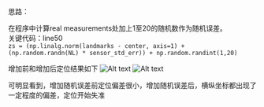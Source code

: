 思路：

在程序中计算real measurements处加上1至20的随机数作为随机误差。  
关键代码：line50   
`zs = (np.linalg.norm(landmarks - center, axis=1) + (np.random.randn(NL) * sensor_std_err)) + np.random.randint(1,20)`  

增加前和增加后定位结果如下
![Alt text](https://github.com/Jay-gt/Particle-Filter/blob/master/%E6%9C%AA%E5%A2%9E%E5%8A%A0%E9%9A%8F%E6%9C%BA%E8%AF%AF%E5%B7%AE.jpg)
![Alt text](https://github.com/Jay-gt/Particle-Filter/blob/master/%E6%B7%BB%E5%8A%A0%E9%9A%8F%E6%9C%BA%E8%AF%AF%E5%B7%AE.jpg)  

可明显看到，增加随机误差前定位偏差很小，增加随机误差后，横纵坐标都出现了一定程度的偏差，定位开始失准
